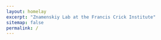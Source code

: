 ```yaml
---
layout: homelay
excerpt: "Znamenskiy Lab at the Francis Crick Institute"
sitemap: false
permalink: /
---
```

